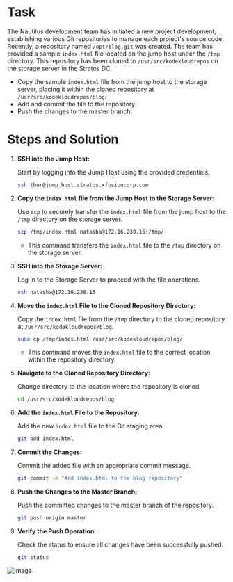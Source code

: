 # Task

The Nautilus development team has initiated a new project development, establishing various Git repositories to manage each project's source code. Recently, a repository named `/opt/blog.git` was created. The team has provided a sample `index.html` file located on the jump host under the `/tmp` directory. This repository has been cloned to `/usr/src/kodekloudrepos` on the storage server in the Stratos DC.

- Copy the sample `index.html` file from the jump host to the storage server, placing it within the cloned repository at `/usr/src/kodekloudrepos/blog`.
- Add and commit the file to the repository.
- Push the changes to the master branch.

# Steps and Solution

1. **SSH into the Jump Host:**

    Start by logging into the Jump Host using the provided credentials.

    ```bash
    ssh thor@jump_host.stratos.xfusioncorp.com
    ```

2. **Copy the `index.html` file from the Jump Host to the Storage Server:**

    Use `scp` to securely transfer the `index.html` file from the jump host to the `/tmp` directory on the storage server.

    ```bash
    scp /tmp/index.html natasha@172.16.238.15:/tmp/
    ```

    - This command transfers the `index.html` file to the `/tmp` directory on the storage server.

3. **SSH into the Storage Server:**

    Log in to the Storage Server to proceed with the file operations.

    ```bash
    ssh natasha@172.16.238.15
    ```

4. **Move the `index.html` File to the Cloned Repository Directory:**

    Copy the `index.html` file from the `/tmp` directory to the cloned repository at `/usr/src/kodekloudrepos/blog`.

    ```bash
    sudo cp /tmp/index.html /usr/src/kodekloudrepos/blog/
    ```

    - This command moves the `index.html` file to the correct location within the repository directory.

5. **Navigate to the Cloned Repository Directory:**

    Change directory to the location where the repository is cloned.

    ```bash
    cd /usr/src/kodekloudrepos/blog
    ```

6. **Add the `index.html` File to the Repository:**

    Add the new `index.html` file to the Git staging area.

    ```bash
    git add index.html
    ```

7. **Commit the Changes:**

    Commit the added file with an appropriate commit message.

    ```bash
    git commit -m "Add index.html to the blog repository"
    ```

8. **Push the Changes to the Master Branch:**

    Push the committed changes to the master branch of the repository.

    ```bash
    git push origin master
    ```

9. **Verify the Push Operation:**

    Check the status to ensure all changes have been successfully pushed.

    ```bash
    git status
    ```
![image](https://github.com/user-attachments/assets/4dccd4a7-64fa-4e1e-8c78-14df7a55102d)
